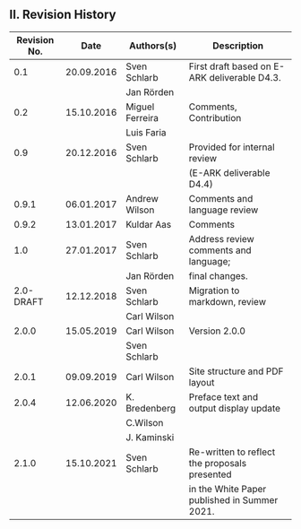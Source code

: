 ## II. Revision History

| Revision No. | Date       | Authors(s)                       | Description                                   |
|--------------|------------|----------------------------------|-----------------------------------------------|
| 0.1          | 20.09.2016 | Sven Schlarb                     | First draft based on E-ARK deliverable D4.3.  |
|              |            | Jan Rörden                       |                                               |
| 0.2          | 15.10.2016 | Miguel Ferreira                  | Comments, Contribution                        |
|              |            | Luis Faria                       |                                               |
| 0.9          | 20.12.2016 | Sven Schlarb                     | Provided for internal review                  |
|              |            |                                  | (E-ARK deliverable D4.4)                      |
| 0.9.1        | 06.01.2017 | Andrew Wilson                    | Comments and language review                  |
| 0.9.2        | 13.01.2017 | Kuldar Aas                       | Comments                                      |
| 1.0          | 27.01.2017 | Sven Schlarb                     | Address review comments and language;         |
|              |            | Jan Rörden                       | final changes.                                |
| 2.0-DRAFT    | 12.12.2018 | Sven Schlarb                     | Migration to markdown, review                 |
|              |            | Carl Wilson                      |                                               |
| 2.0.0        | 15.05.2019 | Carl Wilson                      | Version 2.0.0                                 |
|              |            | Sven Schlarb                     |                                               |
| 2.0.1        | 09.09.2019 | Carl Wilson                      | Site structure and PDF layout                 |
| 2.0.4        | 12.06.2020 | K. Bredenberg                    | Preface text and output display update        |
|              |            | C.Wilson                         |                                               |
|              |            | J. Kaminski                      |                                               |
| 2.1.0        | 15.10.2021 | Sven Schlarb                     | Re-written to reflect the proposals presented |
|              |            |                                  | in the White Paper published in Summer 2021.  |

